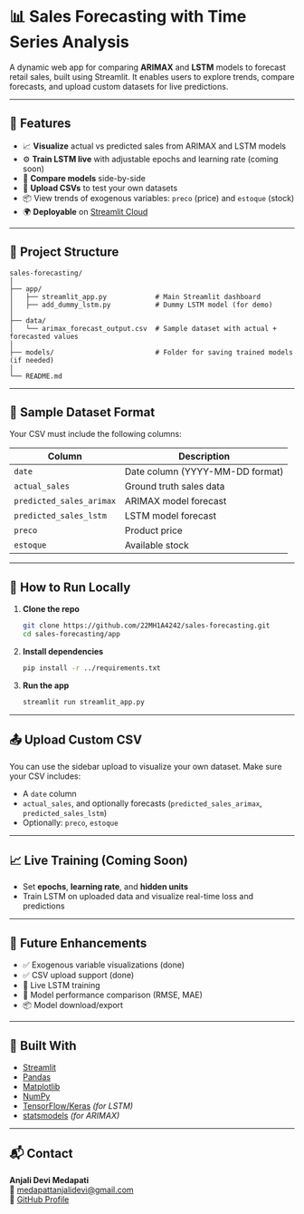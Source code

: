 # 📊 Sales Forecasting with Time Series Analysis

A dynamic web app for comparing **ARIMAX** and **LSTM** models to forecast retail sales, built using Streamlit. It enables users to explore trends, compare forecasts, and upload custom datasets for live predictions.

---

## 🔧 Features

- 📈 **Visualize** actual vs predicted sales from ARIMAX and LSTM models  
- ⚙️ **Train LSTM live** with adjustable epochs and learning rate (coming soon)  
- 🧪 **Compare models** side-by-side  
- 📁 **Upload CSVs** to test your own datasets  
- 📦 View trends of exogenous variables: `preco` (price) and `estoque` (stock)  
- 🌍 **Deployable** on [Streamlit Cloud](https://streamlit.io/cloud)  

---

## 📂 Project Structure

```
sales-forecasting/
│
├── app/
│   ├── streamlit_app.py            # Main Streamlit dashboard
│   ├── add_dummy_lstm.py           # Dummy LSTM model (for demo)
│
├── data/
│   └── arimax_forecast_output.csv  # Sample dataset with actual + forecasted values
│
├── models/                         # Folder for saving trained models (if needed)
│
└── README.md
```

---

## 🧪 Sample Dataset Format

Your CSV must include the following columns:

| Column                 | Description                         |
|------------------------|-------------------------------------|
| `date`                 | Date column (YYYY-MM-DD format)     |
| `actual_sales`         | Ground truth sales data             |
| `predicted_sales_arimax` | ARIMAX model forecast             |
| `predicted_sales_lstm`   | LSTM model forecast               |
| `preco`                | Product price                       |
| `estoque`              | Available stock                     |

---

## 🚀 How to Run Locally

1. **Clone the repo**
   ```bash
   git clone https://github.com/22MH1A4242/sales-forecasting.git
   cd sales-forecasting/app
   ```

2. **Install dependencies**
   ```bash
   pip install -r ../requirements.txt
   ```

3. **Run the app**
   ```bash
   streamlit run streamlit_app.py
   ```

---

## 📤 Upload Custom CSV

You can use the sidebar upload to visualize your own dataset. Make sure your CSV includes:

- A `date` column
- `actual_sales`, and optionally forecasts (`predicted_sales_arimax`, `predicted_sales_lstm`)
- Optionally: `preco`, `estoque`

---

## 📈 Live Training (Coming Soon)

- Set **epochs**, **learning rate**, and **hidden units**
- Train LSTM on uploaded data and visualize real-time loss and predictions

---

## 📌 Future Enhancements

- ✅ Exogenous variable visualizations (done)
- ✅ CSV upload support (done)
- 🧠 Live LSTM training
- 🧪 Model performance comparison (RMSE, MAE)
- 📦 Model download/export

---

## 🧠 Built With

- [Streamlit](https://streamlit.io/)
- [Pandas](https://pandas.pydata.org/)
- [Matplotlib](https://matplotlib.org/)
- [NumPy](https://numpy.org/)
- [TensorFlow/Keras](https://www.tensorflow.org/) *(for LSTM)*  
- [statsmodels](https://www.statsmodels.org/) *(for ARIMAX)*

---

## 📬 Contact

**Anjali Devi Medapati**  
📧 medapattanjalidevi@gmail.com  
🔗 [GitHub Profile](https://github.com/22MH1A4242)
